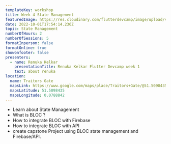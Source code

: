 ```yaml
---
templateKey: workshop
title: Week 4 State Management
featuredImage: https://res.cloudinary.com/flutterdevcamp/image/upload/v1661175575/flutterdevcamp/venue_basement_1_z98zdq.jpg
date: 2022-10-01T17:54:14.236Z
topic: State Management
numberOfHours: 2
numberOfSessions: 5
formatInperson: false
formatOnline: true
showonfooter: false
presenters:
  - name: Renuka Kelkar
    presentationTitle: Renuka Kelkar Flutter Devcamp week 1
    text: about renuka
location:
  name: Traitors Gate
  mapsLink: https://www.google.com/maps/place/Traitors+Gate/@51.5098435,-0.0788842,19z/data=!4m5!3m4!1s0x4876030dd752a1c5:0x4a35f7c87ee9c96!8m2!3d51.5098435!4d-0.0784241
  mapsLatitude: 51.5098435
  mapsLongitude: 0.0788842
---
```

- Learn about State Management
- What is BLOC ?
- How to integrate BLOC with Firebase
- How to integrate BLOC with API
- create capstone Project using BLOC state management and Firebase/API.
